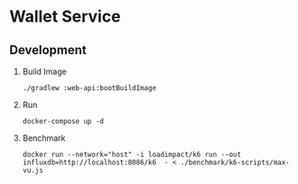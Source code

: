 # Wallet Service
## Development

1. Build Image
    ```shell
    ./gradlew :web-api:bootBuildImage
    ```
2. Run
    ```shell
    docker-compose up -d
    ```
3. Benchmark
    ```shell
    docker run --network="host" -i loadimpact/k6 run --out influxdb=http://localhost:8086/k6  - < ./benchmark/k6-scripts/max-vu.js
    ```

